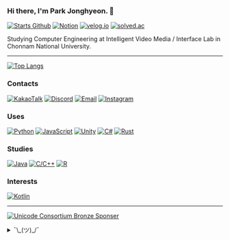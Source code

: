 ### Hi there, I'm Park Jonghyeon. 👋
[![Starts Github](https://img.shields.io/badge/since-2015-black?logo=github&logoColor=white)](#)
[![Notion](https://img.shields.io/badge/meet%20at%20notion!-white?logo=notion&logoColor=black)](https://www.notion.so/shapelayer/Park-Jonghyeon-8905e4fa7ab74aa5894ccc2e54ca40c4)
[![velog.io](https://img.shields.io/badge/velog-@shapelayer-20C997?logo=velog&logoColor=white)](https://velog.io/@shapelayer)
[![solved.ac](https://mazassumnida.wtf/api/mini/generate_badge?boj=belline0124)](https://solved.ac/profile/belline0124)



Studying Computer Engineering at Intelligent Video Media / Interface Lab in Chonnam National University.

---

[![Top Langs](https://github-readme-stats.vercel.app/api/top-langs/?username=shapelayer&layout=compact&hide=html,css,nsis,tsql)](#)

### Contacts
[![KakaoTalk](https://img.shields.io/badge/KakaoTalk-박종현-FFCD00?logo=kakaotalk&logoColor=white)](https://namecard.kakao.com/cmd)
[![Discord](https://img.shields.io/badge/Discord-박종현%238176-7289DA?logo=discord&logoColor=white)](#)
[![Email](https://img.shields.io/badge/Email-214823@jnu.ac.kr-EA4335?logo=gmail&logoColor=white)](mailto:214823@jnu.ac.kr)
[![Instagram](https://img.shields.io/badge/Instagram-@__jong.hyeon__-DB2973?logo=instagram&logoColor=white)](https://www.instagram.com/__jong.hyeon__)

### Uses
[![Python](https://img.shields.io/badge/Python-3776AB?logo=python&logoColor=white)](https://python.org/)
[![JavaScript](https://img.shields.io/badge/JavaScript-F7DF1E?logo=javascript&logoColor=black)](#)
[![Unity](https://img.shields.io/badge/Unity-000000?logo=unity&logoColor=white)](https://unity.com/)
[![C#](https://img.shields.io/badge/C%23-239120?logo=c-sharp&logoColor=white)](#)
[![Rust](https://img.shields.io/badge/Rust-FFFFFF?logo=rust&logoColor=black)](https://kotlinlang.org/)

### Studies
[![Java](https://img.shields.io/badge/Java-007396?logo=java&logoColor=white)](https://java.com/)
[![C/C++](https://img.shields.io/badge/C%2FC++-00599C?logo=c%2B%2B&logoColor=white)](https://isocpp.org/)
[![R](https://img.shields.io/badge/R-276DC3?logo=r&logoColor=white)](#)

### Interests
[![Kotlin](https://img.shields.io/badge/Kotlin-0095D5?logo=kotlin&logoColor=white)](https://kotlinlang.org/)

---

[![Unicode Consortium Bronze Sponser](https://www.unicode.org/consortium/aacimg/badges/bronze-1F30C.png)](http://unicode.org/consortium/adopted-characters.html#b1F30C)

<details>
    <summary>¯\_(ツ)_/¯</summary>

[<img src="https://github-readme-stats.vercel.app/api?username=shapelayer&layout=compact&show_icons=true" alt="Github Overview" height="170">](#)
</details>

<!--
**kpjhg0124/kpjhg0124** is a ✨ _special_ ✨ repository because its `README.md` (this file) appears on your GitHub profile.

Here are some ideas to get you started:

- 🔭 I’m currently working on ...
- 🌱 I’m currently learning ...
- 👯 I’m looking to collaborate on ...
- 🤔 I’m looking for help with ...
- 💬 Ask me about ...
- 📫 How to reach me: ...
- 😄 Pronouns: ...
- ⚡ Fun fact: ...
-->
